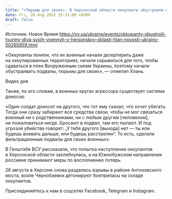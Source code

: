 ```yaml
---
title: "«Тюрьмы для своих». В Херсонской области оккупанты обустроили фильтрационные подвалы для собственных военных — Хлань"
date: Fri, 26 Aug 2022 15:31:00 +0300
draft: false
---
```

Источник: Новое Время https://nv.ua/ukraine/events/okkupanty-obustroili-tyurmy-dlya-svoih-voennyh-v-hersonskoy-oblasti-hlan-novosti-ukrainy-50265859.html


«Оккупанты поняли, что их военные начали дезертирить даже на оккупированных территориях, начали скрываться для того, чтобы сдаваться в плен Вооруженным силам Украины, поэтому начали обустраивать подвалы, тюрьмы для своих», — отметил Хлань.

 Видео дня   

Также, по его словам, в военных кругах агрессора существует система доносов:

«Один солдат доносит на другого, что тот ему сказал, что хочет убегать. Тогда они сразу забирают все средства связи, чтобы не мог связаться военный ни с родственниками, ни с любым другим [человеком], ни пожаловаться нигде. Бросают в подвал, там его пытают. И под угрозой убийства говорят: „У тебя другого [выхода] нет — ты или будешь воевать дальше, или будешь расстрелян“. То есть, сделали фильтрационные подвалы для своих военных».

В Генштабе ВСУ рассказали, что попытка наступления оккупантов в Херсонской области захлебнулась, а на Южнобужском направлении россияне принимают меры по восполнению потерь.

26 августа в Херсоне снова раздались взрывы в районе Антоновского моста, возле Чернобаевки детонируют боеприпасы на складе оккупантов.

Присоединяйтесь к нам в соцсетях Facebook, Telegram и Instagram.
